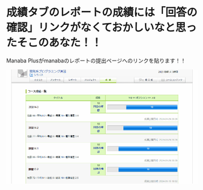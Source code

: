 # 成績タブのレポートの成績には「回答の確認」リンクがなくておかしいなと思ったそこのあなた！！

Manaba Plusがmanabaのレポートの提出ページへのリンクを貼ります！！

![](./report-link.gif)
